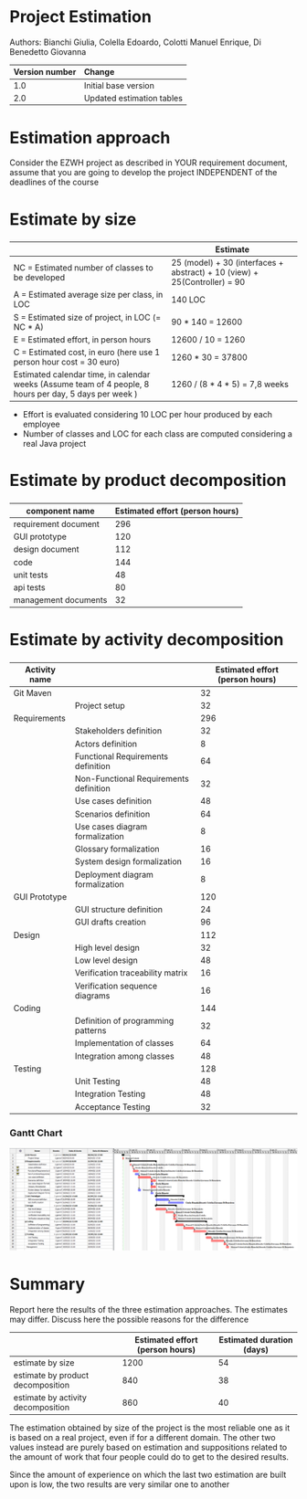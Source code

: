 # Project Estimation  

Authors: Bianchi Giulia, Colella Edoardo, Colotti Manuel Enrique, Di Benedetto Giovanna

| Version number | Change                    |
| -------------- | :------------------------ |
| 1.0            | Initial base version      |
| 2.0            | Updated estimation tables |



# Estimation approach
Consider the EZWH  project as described in YOUR requirement document, assume that you are going to develop the project INDEPENDENT of the deadlines of the course
# Estimate by size
### 
|                                                                                                         | Estimate                                                                  |
| ------------------------------------------------------------------------------------------------------- | ------------------------------------------------------------------------- |
| NC =  Estimated number of classes to be developed                                                       | 25 (model) + 30 (interfaces + abstract) + 10 (view) + 25(Controller) = 90 |
| A = Estimated average size per class, in LOC                                                            | 140 LOC                                                                   |
| S = Estimated size of project, in LOC (= NC * A)                                                        | 90 * 140 = 12600                                                          |
| E = Estimated effort, in person hours                                                                   | 12600 / 10 = 1260                                                         |
| C = Estimated cost, in euro (here use 1 person hour cost = 30 euro)                                     | 1260 * 30 = 37800                                                         |
| Estimated calendar time, in calendar weeks (Assume team of 4 people, 8 hours per day, 5 days per week ) | 1260 / (8 * 4 * 5) = 7,8 weeks                                            |

- Effort is evaluated considering 10 LOC per hour produced by each employee
- Number of classes and LOC for each class are computed considering a real Java project

# Estimate by product decomposition
### 
| component name       | Estimated effort (person hours) |
| -------------------- | ------------------------------- |
| requirement document | 296                             |
| GUI prototype        | 120                             |
| design document      | 112                             |
| code                 | 144                             |
| unit tests           | 48                              |
| api tests            | 80                              |
| management documents | 32                              |


# Estimate by activity decomposition
### 
| Activity name |                                        | Estimated effort (person hours) |
| ------------- | -------------------------------------- | ------------------------------- |
| Git Maven     |                                        | 32                              |
|               | Project setup                          | 32                              |
| Requirements  |                                        | 296                             |
|               | Stakeholders definition                | 32                              |
|               | Actors definition                      | 8                               |
|               | Functional Requirements definition     | 64                              |
|               | Non-Functional Requirements definition | 32                              |
|               | Use cases definition                   | 48                              |
|               | Scenarios definition                   | 64                              |
|               | Use cases diagram formalization        | 8                               |
|               | Glossary formalization                 | 16                              |
|               | System design formalization            | 16                              |
|               | Deployment diagram formalization       | 8                               |
| GUI Prototype |                                        | 120                             |
|               | GUI structure definition               | 24                              |
|               | GUI drafts creation                    | 96                              |
| Design        |                                        | 112                             |
|               | High level design                      | 32                              |
|               | Low level design                       | 48                              |
|               | Verification traceability matrix       | 16                              |
|               | Verification sequence diagrams         | 16                              |
| Coding        |                                        | 144                             |
|               | Definition of programming patterns     | 32                              |
|               | Implementation of classes              | 64                              |
|               | Integration among classes              | 48                              |
| Testing       |                                        | 128                             |
|               | Unit Testing                           | 48                              |
|               | Integration Testing                    | 48                              |
|               | Acceptance Testing                     | 32                              |

### Gantt Chart

<img src="./images/Gantt_chart.PNG" />


# Summary

Report here the results of the three estimation approaches. The  estimates may differ. Discuss here the possible reasons for the difference

|                                    | Estimated effort (person hours) | Estimated duration (days) |
| ---------------------------------- | ------------------------------- | ------------------------- |
| estimate by size                   | 1200                            | 54                        |
| estimate by product decomposition  | 840                             | 38                        |
| estimate by activity decomposition | 860                             | 40                        |


The estimation obtained by size of the project is the most reliable one as it is based on a real project, even if for a different domain.
The other two values instead are purely based on estimation and suppositions related to the amount of work that four people could do to get to the desired results.

Since the amount of experience on which the last two estimation are built upon is low, the two results are very similar one to another




